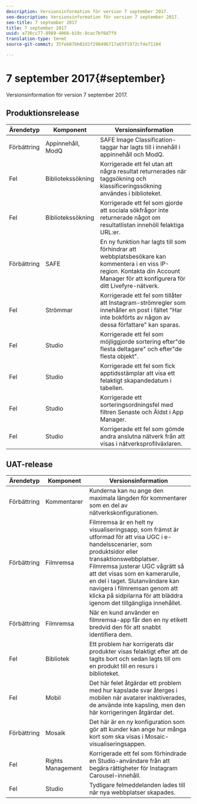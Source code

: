 ```yaml
---
description: Versionsinformation för version 7 september 2017.
seo-description: Versionsinformation för version 7 september 2017.
seo-title: 7 september 2017
title: 7 september 2017
uuid: a736cc77-8989-4066-b19c-8cac7bf6d7f9
translation-type: tm+mt
source-git-commit: 35feb87bb82d1f298496717a65f1972cf4e71104

---
```



# 7 september 2017{#september}

Versionsinformation för version 7 september 2017.

## Produktionsrelease

| **Ärendetyp** | **Komponent** | **Versionsinformation** |
|---|---|---|
| Förbättring | Appinnehåll, ModQ | SAFE Image Classification-taggar har lagts till i innehåll i appinnehåll och ModQ. |
| Fel | Bibliotekssökning | Korrigerade ett fel utan att några resultat returnerades när taggsökning och klassificeringssökning användes i biblioteket. |
| Fel | Bibliotekssökning | Korrigerade ett fel som gjorde att sociala sökfrågor inte returnerade något om resultatlistan innehöll felaktiga URL:er. |
| Förbättring | SAFE | En ny funktion har lagts till som förhindrar att webbplatsbesökare kan kommentera i en viss IP-region. Kontakta din Account Manager för att konfigurera för ditt Livefyre-nätverk. |
| Fel | Strömmar | Korrigerade ett fel som tillåter att Instagram-strömregler som innehåller en post i fältet &quot;Har inte bokförts av någon av dessa författare&quot; kan sparas. |
| Fel | Studio | Korrigerade ett fel som möjliggjorde sortering efter&quot;de flesta deltagare&quot; och efter&quot;de flesta objekt&quot;. |
| Fel | Studio | Korrigerade ett fel som fick apptidsstämplar att visa ett felaktigt skapandedatum i tabellen. |
| Fel | Studio | Korrigerade ett sorteringsordningsfel med filtren Senaste och Äldst i App Manager. |
| Fel | Studio | Korrigerade ett fel som gömde andra anslutna nätverk från att visas i nätverksprofilväxlaren. |

## UAT-release

| **Ärendetyp** | **Komponent** | **Versionsinformation** |
|---|---|---|
| Förbättring | Kommentarer | Kunderna kan nu ange den maximala längden för kommentarer som en del av nätverkskonfigurationen. |
| Förbättring | Filmremsa | Filmremsa är en helt ny visualiseringsapp, som främst är utformad för att visa UGC i e-handelsscenarier, som produktsidor eller transaktionswebbplatser. Filmremsa justerar UGC vågrätt så att det visas som en kamerarulle, en del i taget. Slutanvändare kan navigera i filmremsan genom att klicka på sidpilarna för att bläddra igenom det tillgängliga innehållet. |
| Förbättring | Filmremsa | När en kund använder en filmremsa-app får den en ny etikett bredvid den för att snabbt identifiera dem. |
| Fel | Bibliotek | Ett problem har korrigerats där produkter visas felaktigt efter att de tagits bort och sedan lagts till om en produkt till en resurs i biblioteket. |
| Fel | Mobil | Det här felet åtgärdar ett problem med hur kapslade svar återges i mobilen när avatarer inaktiverades, de använde inte kapsling, men den här korrigeringen åtgärdar det. |
| Förbättring | Mosaik | Det här är en ny konfiguration som gör att kunder kan ange hur många kort som ska visas i Mosaic-visualiseringsappen. |
| Fel | Rights Management | Korrigerade ett fel som förhindrade en Studio-användare från att begära rättigheter för Instagram Carousel-innehåll. |
| Fel | Studio | Tydligare felmeddelanden lades till när nya webbplatser skapades. |

